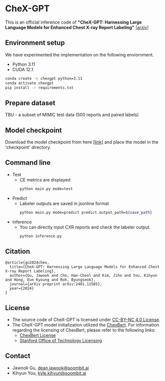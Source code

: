 # CheX-GPT
This is an official inference code of **"CheX-GPT: Harnessing Large Language Models for Enhanced Chest X-ray Report Labeling"** [[arxiv]](https://arxiv.org/)

## Environment setup
We have experimented the implementation on the following enviornment.
- Python 3.11
- CUDA 12.1
```bash
conda create -n chexgpt python=3.11
conda activate chexgpt
pip install -r requirements.txt
```

## Prepare dataset
TBU - a subset of MIMIC test data (500 reports and paired labels)

## Model checkpoint
Download the model checkpoint from here [[link]](https://twg.kakaocdn.net/brainrepo/models/CheX-GPT/model_mixed.ckpt) and place the model in the 'checkpoint' directory.


## Command line
* Test 
  * CE metrics are displayed
      ```bash
      python main.py mode=test
      ```
* Predict 
  * Labeler outputs are saved in jsonline format
      ```bash
      python main.py mode=predict predict.output_path=${save_path}
      ```
* Inference
  * You can directly input CXR reports and check the labeler output.
    ```bash
    python inference.py
    ```
  
## Citation
```
@article{gu2024chex,
  title={CheX-GPT: Harnessing Large Language Models for Enhanced Chest X-ray Report Labeling},
  author={Gu, Jawook and Cho, Han-Cheol and Kim, Jiho and You, Kihyun and Hong, Eun Kyoung and Roh, Byungseok},
  journal={arXiv preprint arXiv:2401.11505},
  year={2024}
}
```

## License
- The source code of CheX-GPT is licensed under [CC-BY-NC 4.0 License](https://creativecommons.org/licenses/by-nc/4.0/).
- The CheX-GPT model initialization utilized the [ChexBert](https://github.com/stanfordmlgroup/CheXbert). For information regarding the licensing of ChexBert, please refer to the following links:
  - [ChexBert License](https://github.com/stanfordmlgroup/CheXbert/blob/master/LICENSE.pdf)
  - [Stanford Office of Technology Licensing](http://techfinder2.stanford.edu/technology_detail.php?ID=43869)

## Contact
- Jawook Gu, [dean.jawook@soombit.ai](jawook.gu@soombit.ai)
- Kihyun You, [kyle.kihyun@soombit.ai](kihyun.you@soombit.ai)
